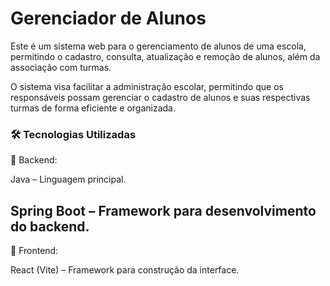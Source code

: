 # Gerenciador de Alunos
Este é um sistema web para o gerenciamento de alunos de uma escola, permitindo o cadastro, consulta, atualização e remoção de alunos, além da associação com turmas.

O sistema visa facilitar a administração escolar, permitindo que os responsáveis possam gerenciar o cadastro de alunos e suas respectivas turmas de forma eficiente e organizada.

### 🛠 Tecnologias Utilizadas

🔹 Backend:

Java – Linguagem principal.

Spring Boot – Framework para desenvolvimento do backend.
---
🔹 Frontend:

React (Vite) – Framework para construção da interface.
